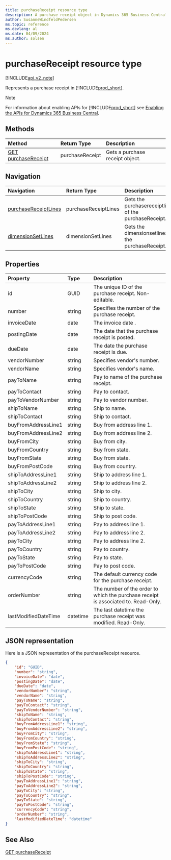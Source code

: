 ```yaml
---
title: purchaseReceipt resource type  
description: A purchase receipt object in Dynamics 365 Business Central.
author: SusanneWindfeldPedersen
ms.topic: reference
ms.devlang: al
ms.date: 04/09/2024
ms.author: solsen
---
```


# purchaseReceipt resource type

[!INCLUDE[api_v2_note](../../../includes/api_v2_note.md)]

<!-- START>DO_NOT_EDIT -->
<!-- IMPORTANT:Do not edit any of the content between here and the END>DO_NOT_EDIT. -->
Represents a purchase receipt in [!INCLUDE[prod_short](../../../includes/prod_short.md)].

> [!NOTE]
> For information about enabling APIs for [!INCLUDE[prod_short](../../../includes/prod_short.md)] see [Enabling the APIs for Dynamics 365 Business Central](../enabling-apis-for-dynamics-nav.md).

## Methods

| Method | Return Type|Description |
|:--------------------|:-----------|:-------------------------|
|[GET purchaseReceipt](../api/dynamics_purchasereceipt_get.md)|purchaseReceipt|Gets a purchase receipt object.|


## Navigation

| Navigation |Return Type| Description |
|:----------|:----------|:-----------------|
|[purchaseReceiptLines](dynamics_purchasereceiptline.md)|purchaseReceiptLines |Gets the purchasereceiptlines of the purchaseReceipt.|
|[dimensionSetLines](dynamics_dimensionsetline.md)|dimensionSetLines |Gets the dimensionsetlines of the purchaseReceipt.|

## Properties

| Property           | Type   |Description     |
|:-------------------|:-------|:---------------|
|id|GUID|The unique ID of the purchase receipt. Non-editable.|
|number|string|Specifies the number of the purchase receipt.|
|invoiceDate|date|The invoice date .|
|postingDate|date|The date that the purchase receipt is posted.|
|dueDate|date|The date the purchase receipt is due.|
|vendorNumber|string|Specifies vendor's number.|
|vendorName|string|Specifies vendor's name.|
|payToName|string|Pay to name of the purchase receipt. |
|payToContact|string|Pay to contact.|
|payToVendorNumber|string|Pay to vendor number.|
|shipToName|string|Ship to name.|
|shipToContact|string|Ship to contact.|
|buyFromAddressLine1|string|Buy from address line 1.|
|buyFromAddressLine2|string|Buy from address line 2.|
|buyFromCity|string|Buy from city.|
|buyFromCountry|string|Buy from state.|
|buyFromState|string|Buy from state.|
|buyFromPostCode|string|Buy from country.|
|shipToAddressLine1|string|Ship to address line 1.|
|shipToAddressLine2|string|Ship to address line 2.|
|shipToCity|string|Ship to city.|
|shipToCountry|string|Ship to country.|
|shipToState|string|Ship to state.|
|shipToPostCode|string|Ship to post code.|
|payToAddressLine1|string|Pay to address line 1.|
|payToAddressLine2|string|Pay to address line 2.|
|payToCity|string|Pay to address line 2.|
|payToCountry|string|Pay to country.|
|payToState|string|Pay to state.|
|payToPostCode|string|Pay to post code.|
|currencyCode|string|The default currency code for the purchase receipt.|
|orderNumber|string|The number of the order to which the purchase receipt is associated to. Read-Only.|
|lastModifiedDateTime|datetime|The last datetime the purchase receipt was modified. Read-Only.|

## JSON representation

Here is a JSON representation of the purchaseReceipt resource.


```json
{
    "id": "GUID",
    "number": "string",
    "invoiceDate": "date",
    "postingDate": "date",
    "dueDate": "date",
    "vendorNumber": "string",
    "vendorName": "string",
    "payToName": "string",
    "payToContact": "string",
    "payToVendorNumber": "string",
    "shipToName": "string",
    "shipToContact": "string",
    "buyFromAddressLine1": "string",
    "buyFromAddressLine2": "string",
    "buyFromCity": "string",
    "buyFromCountry": "string",
    "buyFromState": "string",
    "buyFromPostCode": "string",
    "shipToAddressLine1": "string",
    "shipToAddressLine2": "string",
    "shipToCity": "string",
    "shipToCountry": "string",
    "shipToState": "string",
    "shipToPostCode": "string",
    "payToAddressLine1": "string",
    "payToAddressLine2": "string",
    "payToCity": "string",
    "payToCountry": "string",
    "payToState": "string",
    "payToPostCode": "string",
    "currencyCode": "string",
    "orderNumber": "string",
    "lastModifiedDateTime": "datetime"
}
```
<!-- IMPORTANT: END>DO_NOT_EDIT -->



## See Also
[GET purchaseReceipt](../api/dynamics_purchaseReceipt_Get.md)
